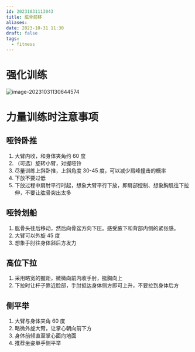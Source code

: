 ```yaml
---
id: 20231031113043
title: 肱骨前移
aliases: 
date: 2023-10-31 11:30
draft: false
tags:
  - fitness
---
```

# 强化训练

![image-20231031130644574](https://r2.hcplantern.top/2023/10/31/1698728906.png)

# 力量训练时注意事项
## 哑铃卧推

1. 大臂内收，和身体夹角约 60 度
2. （可选）旋转小臂，对握哑铃
3. 尽量训练上斜卧推，上斜角度 30-45 度，可以减少肩峰撞击的概率
4. 下放不要过低
5. 下放过程中肩肘平行时起，想象大臂平行下放，即肩部控制、想象胸肌往下拉伸，不要让肱骨突出太多

## 哑铃划船

1. 肱骨头往后移动，然后向骨盆方向下压。感受腋下和背部内侧的紧张感。
2. 大臂可以外旋 45 度
3. 想象手肘往身体斜后方发力
## 高位下拉

1. 采用略宽的握距，微微向前内收手肘，挺胸向上
2. 下拉时让杆子靠近脸部，手肘抵达身体侧方即可上升，不要拉到身体后方

## 侧平举

1. 大臂与身体夹角 60 度
2. 略微外旋大臂，让掌心朝向前下方
3. 身体前倾直至掌心面向地面
4. 推荐坐姿单手侧平举